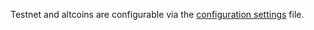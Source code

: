 Testnet and altcoins are configurable via the [configuration settings](https://github.com/libbitcoin/libbitcoin-explorer/wiki/Configuration-Settings) file.